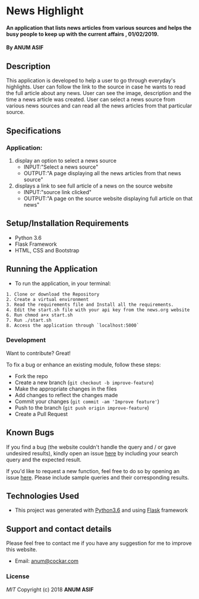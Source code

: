 # News Highlight
#### An application that lists news articles from various sources and helps the busy people to keep up with the current affairs , 01/02/2019.
#### By **ANUM ASIF**
## Description
This application is developed to help a user to go through everyday's highlights. User can follow the link to the source in case he wants to read the full article about any news. User can see the image, description and the time a news article was created. User can select a news source from various news sources and can read all the news articles from that particular source.

## Specifications
### Application:
1. display an option to select a news source
   - INPUT:"Select a news source"
   - OUTPUT:"A page displaying all the news articles from that news source" 
2. displays a link to see full article of a news on the source website
   - INPUT:"source link clicked"
   - OUTPUT:"A page on the source website displaying full article on that news"


## Setup/Installation Requirements
- Python 3.6
- Flask Framework
- HTML, CSS and Bootstrap

## Running the Application
   * To run the application, in your terminal:

    1. Clone or download the Repository
    2. Create a virtual environment
    3. Read the requirements file and Install all the requirements.
    4. Edit the start.sh file with your api key from the news.org website
    6. Run chmod a+x start.sh
    7. Run ./start.sh
    8. Access the application through `localhost:5000`
	
### Development
Want to contribute? Great!

To fix a bug or enhance an existing module, follow these steps:

- Fork the repo
- Create a new branch (`git checkout -b improve-feature`)
- Make the appropriate changes in the files
- Add changes to reflect the changes made
- Commit your changes (`git commit -am 'Improve feature'`)
- Push to the branch (`git push origin improve-feature`)
- Create a Pull Request 
## Known Bugs
If you find a bug (the website couldn't handle the query and / or gave undesired results), kindly open an issue [here](https://github.com/AnumAsif/NewsHighlight/issues/new) by including your search query and the expected result.

If you'd like to request a new function, feel free to do so by opening an issue [here](https://github.com/AnumAsif/NewsHighlight/issues/new). Please include sample queries and their corresponding results.
## Technologies Used
- This project was generated with [Python3.6](https://devdocs.io/python~3.6/) and using [Flask](http://flask.pocoo.org/) framework
## Support and contact details
Please feel free to contact me if you have any suggestion for me to improve this website.
- Email: anum@cockar.com
### License
*MIT*
Copyright (c) 2018 **ANUM ASIF**

